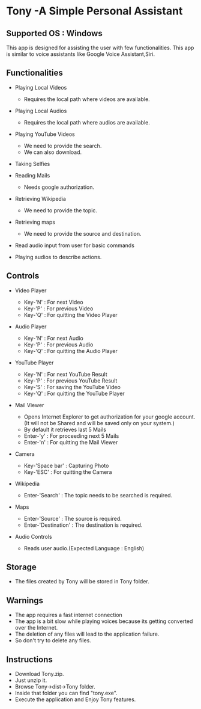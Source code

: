 # Tony -A Simple Personal Assistant

## Supported OS : Windows

This app is designed for assisting the user with few functionalities. This app is similar to voice assistants like Google Voice Assistant,Siri.

## Functionalities

* Playing Local Videos
  * Requires the local path where videos are available.

* Playing Local Audios
  * Requires the local path where audios are available.

* Playing YouTube Videos
  * We need to provide the search.
  * We can also download.
* Taking Selfies

* Reading Mails
  * Needs google authorization.

* Retrieving Wikipedia
  * We need to provide the topic.

* Retrieving maps
  * We need to provide the source and destination.

* Read audio input from user for basic commands

* Playing audios to describe actions.

## Controls

* Video Player
  * Key-'N' : For next Video
  * Key-'P' : For previous Video
  * Key-'Q' : For quitting the Video Player

* Audio Player
  * Key-'N' : For next Audio
  * Key-'P' : For previous Audio
  * Key-'Q' : For quitting the Audio Player

* YouTube Player
  * Key-'N' : For next YouTube Result
  * Key-'P' : For previous YouTube Result
  * Key-'S' : For saving the YouTube Video
  * Key-'Q' : For quitting the YouTube Player

* Mail Viewer
  * Opens Internet Explorer to get authorization for your google account.(It will not be Shared and will be saved only on your system.)
  * By default it retrieves last 5 Mails
  * Enter-'y' : For proceeding next 5 Mails
  * Enter-'n' : For quitting the Mail Viewer

* Camera
  * Key-'Space bar' : Capturing Photo
  * Key-'ESC' : For quitting the Camera

* Wikipedia
  * Enter-'Search' : The topic needs to be searched is required.

* Maps
  * Enter-'Source' : The source is required.
  * Enter-'Destination' : The destination is required.

* Audio Controls
  * Reads user audio.(Expected Language : English)

## Storage

  * The files created by Tony will be stored in Tony folder.

## Warnings

  * The app requires a fast internet connection
  * The app is a bit slow while playing voices because its getting converted over the Internet.
  * The deletion of  any files will lead to the application failure.
  * So don't try to delete any files. 

## Instructions

  * Download Tony.zip.
  * Just unzip it.
  * Browse Tony->dist->Tony folder.
  * Inside that folder you can find "tony.exe".
  * Execute the application and Enjoy Tony features.
